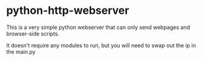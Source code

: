# python-http-webserver

This is a very simple python webserver that can only send webpages and browser-side scripts.

It doesn't require any modules to run, but you will need to swap out the ip in the main.py
